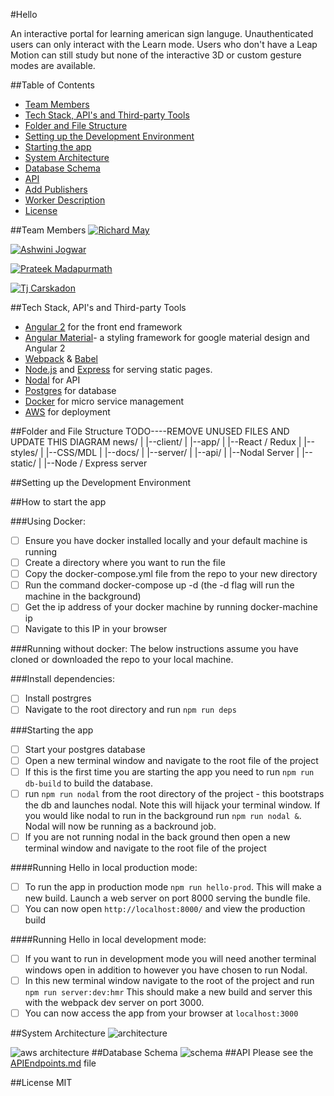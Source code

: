 #Hello

An interactive portal for learning american sign languge. Unauthenticated users can only interact with the Learn mode.  Users who don't have a Leap Motion can still study but none of the interactive 3D or custom gesture modes are available.

##Table of Contents
* [Team Members](#team-members)
* [Tech Stack, API's and Third-party Tools](#tech-stack-apis-and-third-party-tools)
* [Folder and File Structure](#folder-and-file-structure)
* [Setting up the Development Environment](#setting-up-the-development-environment)
* [Starting the app](#starting-the-app)
* [System Architecture](#system-architecture)
* [Database Schema](#database-schema)
* [API](#api)
* [Add Publishers](#add-publishers)
* [Worker Description](#worker-description)
* [License](#license)

##Team Members
[![Richard May](https://dl.dropboxusercontent.com/s/41cimwsbuny9ttw/richardmay.png?dl=0)](https://github.com/mybrainishuge)

[![Ashwini Jogwar](https://dl.dropboxusercontent.com/s/ckfybtzu0fjtbbg/ashwinijogwar.png?dl=0)](https://github.com/ashjd)

[![Prateek Madapurmath](https://dl.dropboxusercontent.com/s/aidbu417x5w824b/prateek.png?dl=0)](https://github.com/prateekm33)

[![Tj Carskadon](https://dl.dropboxusercontent.com/s/ptn5p1jldlyby48/tjcarskadon.png?dl=0)](http://github.com/tjcarskadon)

##Tech Stack, API's and Third-party Tools
* [Angular 2](https://angular.io/) for the front end framework
* [Angular Material](https://material.angular.io/)- a styling framework for google material design and Angular 2
* [Webpack](https://webpack.github.io/) & [Babel](https://babeljs.io/)
* [Node.js](https://nodejs.org/en/) and [Express](http://expressjs.com/) for serving static pages. 
* [Nodal](http://www.nodaljs.com/) for API 
* [Postgres](http://www.postgresql.org/) for database
* [Docker](https://www.docker.com/) for micro service management
* [AWS](https://aws.amazon.com/) for deployment


##Folder and File Structure TODO----REMOVE UNUSED FILES AND UPDATE THIS DIAGRAM
    news/
    |
    |--client/
        |
        |--app/
            |
            |--React / Redux
        |
        |--styles/
            |
            |--CSS/MDL
    |
    |--docs/
    |
    |--server/
        |
        |--api/
            |
            |--Nodal Server
        |
        |--static/
            |
            |--Node / Express server

##Setting up the Development Environment

##How to start the app

###Using Docker:
- [ ] Ensure you have docker installed locally and your default machine is running
- [ ] Create a directory where you want to run the file
- [ ] Copy the docker-compose.yml file from the repo to your new directory
- [ ] Run the command docker-compose up -d (the -d flag will run the machine in the background)
- [ ] Get the ip address of your docker machine by running docker-machine ip
- [ ] Navigate to this IP in your browser

###Running without docker:
The below instructions assume you have cloned or downloaded the repo to your local machine.

###Install dependencies: 
- [ ] Install postrgres
- [ ] Navigate to the root directory and run `npm run deps`

###Starting the app
- [ ] Start your postgres database
- [ ] Open a new terminal window and navigate to the root file of the project
- [ ] If this is the first time you are starting the app you need to run `npm run db-build` to build the database. 
- [ ] run `npm run nodal` from the root directory of the project - this bootstraps the db and launches nodal. Note this will hijack your terminal window.  If you would like nodal to run in the background run `npm run nodal &`.  Nodal will now be running as a backround job.  
- [ ] If you are not running nodal in the back ground then open a new terminal window and navigate to the root file of the project

####Running Hello in local production mode:
- [ ] To run the app in production mode  `npm run hello-prod`.  This will make a new build. Launch a web server on port 8000 serving the bundle file.   
- [ ] You can now open `http://localhost:8000/` and view the production build

####Running Hello in local development mode:
- [ ] If you want to run in development mode you will need another terminal windows open in addition to however you have chosen to run Nodal.
- [ ] In this new terminal window navigate to the root of the project and run `npm run server:dev:hmr` This should make a new build and server this with the webpack dev server on port 3000.
- [ ] You can now access the app from your browser at `localhost:3000`

##System Architecture
![architecture](https://dl.dropboxusercontent.com/s/0wm83gv8c6vax4x/Hello%20Architecture.png?dl=0)

![aws architecture](https://dl.dropboxusercontent.com/s/zwwtlxx2f9uuvm8/AWS%20Archeticture%20.png?dl=0)
##Database Schema
![schema](https://dl.dropboxusercontent.com/s/q9vlwc7uwrn0knw/hello%20ERD.png?dl=0)
##API 
Please see the [APIEndpoints.md](APIEndpoints.md) file

##License
MIT